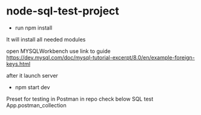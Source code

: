 # node-sql-test-project

- run npm install

It will install all needed modules 

open MYSQLWorkbench use link to guide
https://dev.mysql.com/doc/mysql-tutorial-excerpt/8.0/en/example-foreign-keys.html

after it launch server

- npm start dev

Preset for testing in Postman in repo check below
SQL test App.postman_collection
